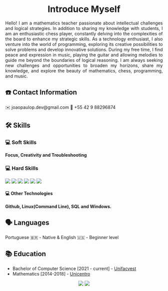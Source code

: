 <h1 align="center">Introduce Myself</h1> 
<p align="justify"> 
  Hello! I am a mathematics teacher passionate about intellectual challenges and logical strategies. In addition to sharing my knowledge with students, I am an enthusiastic chess player, constantly delving into the complexities of the board to enhance my strategic skills. As a technology enthusiast, I also venture into the world of programming, exploring its creative possibilities to solve problems and develop innovative solutions. During my free time, I find peace and expression in music, playing the guitar and allowing melodies to guide me beyond the boundaries of logical reasoning. I am always seeking new challenges and opportunities to broaden my horizons, share my knowledge, and explore the beauty of mathematics, chess, programming, and music.
</p>


<h2>☎️ Contact Information</h2>

<p>✉️ joaopaulop.dev@gmail.com       📱 +55 42 9 88296874</p>

<h2>🛠 Skills</h2>

<h3>💻 Soft Skills</h3>
<p>
  <strong>Focus, Creativity and Troubleshooting</strong>
</p>

<h3>💻 Hard Skills</h3>
<p align="left">

<a href="#" alt="HTML5">
  <img src="https://img.shields.io/badge/-HTML5-E34F26?style=flat-square&logo=HTML5&logoColor=white"/></a>
  
  <a href="#" alt="CSS3">
  <img src="https://img.shields.io/badge/-CSS3-1572B6?style=flat-square&logo=CSS3&logoColor=white" /></a>

  <a href="#" alt="JavaScript">
  <img src="https://img.shields.io/badge/-Javascript-F29400?style=flat-square&logo=javascript&logoColor=white"/></a>
  
  <a href="#" alt="Git">
  <img src="https://img.shields.io/badge/-GIT-F34F29?style=flat-square&logo=git&logoColor=white"/></a>

  <a href="#" alt="Node.JS">
  <img src="https://img.shields.io/badge/-Node.js-339933?style=flat-square&logo=node.js&logoColor=white&link=https://nodejs.org/en/)"/></a>
  
  <a href="#" alt="React.JS">
  <img src="https://img.shields.io/badge/-ReactJS-13B5EA?style=flat-square&logo=react&logoColor=white&link=https://reactjs.org"/></a>


#### 💻 Other Technologies

  <strong>Github, Linux(Command Line), SQL and Windows.</strong>
</p>

## 🗣 Languages

<p>Portuguese 🇧🇷 - Native & English 🇺🇸 - Beginner level</p>

<h2>📚 Education</h2>

- Bachelor of Computer Science [2021 - current] - [Unifacvest](https://www.unifacvest.edu.br/)
- Mathematics [2014-2018] - [Unicentro](https://www3.unicentro.br/)


<p align="center">
  <a href="https://www.instagram.com/joaopaulopereirax/" alt="Instagram">
  <img src="https://img.shields.io/badge/-Instagram-DF0174?style=for-the-badge&logo=instagram&logoColor=white&link=https://www.instagram.com/joaopaulopereirax/"/></a>
  
  <a href="https://www.linkedin.com/in/jo%C3%A3o-paulo-pereira-7615591a6/" alt="Linkedin">
  <img src="https://img.shields.io/badge/-Linkedin-0e76a8?style=for-the-badge&logo=Linkedin&logoColor=white&link=https://www.linkedin.com/in/jo%C3%A3o-paulo-pereira-7615591a6/" /></a>
</p>
